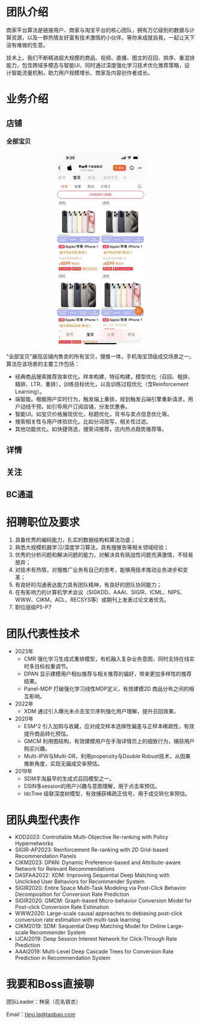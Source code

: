 

# 团队介绍
商家平台算法是链接用户、商家与淘宝平台的核心团队，拥有万亿级别的数据与计算资源，以及一群热情友好富有技术激情的小伙伴。等你来成就自我，一起让天下没有难做的生意。

技术上，我们不断精进超大规模的商品、视频、直播、图文的召回、排序、重混排能力，包含跨域多模态与智能UI，同时通过深度强化学习技术优化推荐策略，设计智能流量机制，助力用户规模增长、商家及内容创作者成长。

# 业务介绍
## 店铺
### 全部宝贝
<p align = "center">
<img src="assets/img/all_items.JPG" width="240"/>   
</p>
"全部宝贝"展现店铺内售卖的所有宝贝，搜推一体，手机淘宝顶级成交场景之一。  
算法在该场景的主要工作包括：

- 经典商品搜索推荐效率优化。样本构建，特征构建，模型优化（召回、粗排、精排、LTR、重排），训练目标优化，以及训练过程优化（含Reinforcement Learning）。
- 端智能。根据用户实时行为，触发端上重排，规划触发云端引擎重新请求，用户动线干预，如引导用户订阅店铺，分发优惠券。
- 智能UI。如宝贝价格展现优化，标题优化，背书与卖点信息优化等。
- 搜索相关性与用户体验优化。比如分词改写，相关性过滤。
- 其他功能优化。如快捷筛选，搜索词推荐，店内热点趋势推荐等。

## 详情
## 关注
## BC通道

# 招聘职位及要求
1. 具备优秀的编码能力，扎实的数据结构和算法功底；
2. 熟悉大规模机器学习/深度学习算法，具有搜推告等相关领域经验；
3. 优秀的分析问题和解决问题的能力，对解决具有挑战性问题充满激情，不轻易放弃；
4. 对技术有热情，对搜推广业务有自己的思考，能够用技术推动业务进步和变革；
5. 有良好的沟通表达能力具有团队精神，有良好的团队协同能力；
6. 在有影响力的计算机学术会议（SIGKDD、AAAI、SIGIR、ICML、NIPS、WWW、CIKM、ACL、RECSYS等）或期刊上发表过论文者优先。
7. 职位层级P5-P7

# 团队代表性技术
- 2023年
  - CMR 强化学习生成式重排模型，有机融入复杂业务意图，同时支持在线实时多目标权重调节。
  - DPAN 显示建模用户相似推荐与相关推荐的偏好，带来更加多样性的推荐结果。
  - Panel-MDP 打破强化学习线性MDP定义，有效建模2D 商品分布之间的相互影响。
- 2022年
  - XDM 通过引入曝光未点击宝贝序列强化用户理解，提升召回效果。
- 2020年
  - ESM^2 引入加购与收藏，应对成交样本选择性偏差与正样本稀疏性，有效提升商品转化预估。
  - GMCM 利用图结构，有效建模用户在手淘详情页上的细致行为，捕获用户购买兴趣。
  - Multi-IPW与Multi-DR，利用propensity与Double Robust技术，从因果推断角度，实现无偏成交率预估。
- 2019年
  - SDM手淘最早的生成式召回模型之一。
  - DSIN多session的用户兴趣与意图理解，用于点击率预估。
  - ldcTree 级联深度树模型，有效捕获稀疏正信号，用于成交转化率预估。

# 团队典型代表作
* KDD2023: Controllable Multi-Objective Re-ranking with Policy Hypernetworks
* SIGIR-AP2023: Reinforcement Re-ranking with 2D Grid-based Recommendation Panels
* CIKM2023: DPAN: Dynamic Preference-based and Attribute-aware Network for Relevant Recommendations
* DASFAA2022: XDM: Improving Sequential Deep Matching with Unclicked User Behaviors for Recommender System
* SIGIR2020: Entire Space Multi-Task Modeling via Post-Click Behavior Decomposition for Conversion Rate Prediction
* SIGIR2020: GMCM: Graph-based Micro-behavior Conversion Model for Post-click Conversion Rate Estimation
* WWW2020: Large-scale causal approaches to debiasing post-click conversion rate estimation with multi-task learning
* CIKM2019: SDM: Sequential Deep Matching Model for Online Large-scale Recommender System
* IJCAI2019: Deep Session Interest Network for Click-Through Rate Prediction
* AAAI2019: Multi-Level Deep Cascade Trees for Conversion Rate Prediction in Recommendation System

# 我要和Boss直接聊
团队Leader：林泉（花名铁衣）

Email：tieyi.lq@taobao.com




